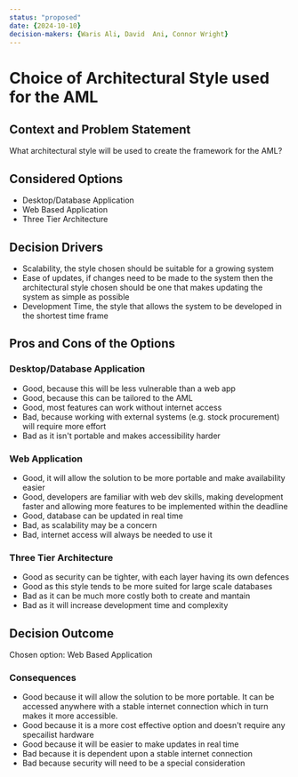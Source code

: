 ```yaml
---
status: "proposed"
date: {2024-10-10}
decision-makers: {Waris Ali, David  Ani, Connor Wright}
---
```


# Choice of Architectural Style used for the AML

## Context and Problem Statement

What architectural style will be used to create the framework for the AML?

## Considered Options

* Desktop/Database Application
* Web Based Application
* Three Tier Architecture

## Decision Drivers

* Scalability, the style chosen should be suitable for a growing system
* Ease of updates, if changes need to be made to the system then the architectural style chosen should be one that makes updating the system as simple as possible
* Development Time, the style that allows the system to be developed in the shortest time frame

## Pros and Cons of the Options

### Desktop/Database Application

* Good, because this will be less vulnerable than a web app 
* Good, because this can be tailored to the AML 
* Good, most features can work without internet access
* Bad, because working with external systems (e.g. stock procurement) will require more effort
* Bad as it isn't portable and makes accessibility harder

### Web Application

* Good, it will allow the solution to be more portable and make availability easier
* Good, developers are familiar with web dev skills, making development faster and allowing more features to be implemented within the deadline
* Good, database can be updated in real time
* Bad, as scalability may be a concern
* Bad, internet access will always be needed to use it

### Three Tier Architecture

* Good as security can be tighter, with each layer having its own defences
* Good as this style tends to be more suited for large scale databases
* Bad as it can be much more costly both to create and mantain
* Bad as it will increase development time and complexity


## Decision Outcome

Chosen option: Web Based Application

### Consequences

* Good because it will allow the solution to be more portable. It can be accessed anywhere with a stable internet connection which in turn makes it more accessible.
* Good because it is a more cost effective option and doesn't require any specailist hardware
* Good because it will be easier to make updates in real time
* Bad because it is dependent upon a stable internet connection
* Bad because security will need to be a special consideration 


